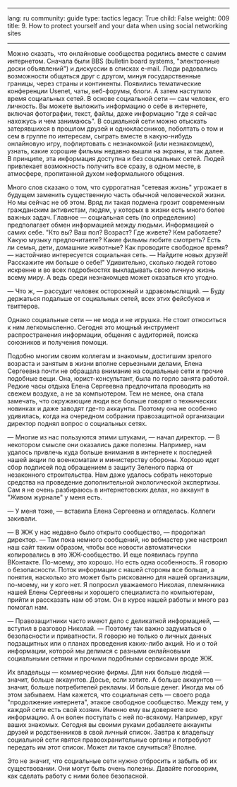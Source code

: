

---

lang: ru
community: guide
type: tactics
legacy: True
child: False
weight: 009
title: 9. How to protect yourself and your data when using social networking sites

---

Можно сказать, что онлайновые сообщества родились вместе с самим интернетом. Сначала были BBS (bulletin board systems, "электронные доски объявлений") и дискуссии в списках e-mail. Люди радовались возможности общаться друг с другом, минуя государственные границы, через страны и континенты. Появились тематические конференции Usenet, чаты, веб-форумы, блоги. А затем наступило время социальных сетей. В основе социальной сети — сам человек, его личность. Вы можете выложить информацию о себе в интернете, включая фотографии, текст, файлы, даже информацию "где я сейчас нахожусь и чем занимаюсь". В социальной сети можно отыскать затерявшихся в прошлом друзей и одноклассников, поболтать о том и сем в группе по интересам, сыграть вместе в какую-нибудь онлайновую игру, пофлиртовать с незнакомкой (или незнакомцем), узнать, какие хорошие фильмы недавно вышли на экраны, и так далее. В принципе, эта информация доступна и без социальных сетей. Людей привлекает возможность получить все сразу, в одном месте, в атмосфере, пропитанной духом неформального общения.

Много слов сказано о том, что суррогатная "сетевая жизнь" угрожает в будущем заменить существенную часть обычной человеческой жизни. Но мы сейчас не об этом. Вряд ли такая подмена грозит современным гражданским активистам, людям, у которых в жизни есть много более важных задач. Главное — социальная сеть (по определению) предполагает обмен информацией между людьми. Информацией о самих себе. "Кто вы? Ваш пол? Возраст? Где живете? Кем работаете? Какую музыку предпочитаете? Какие фильмы любите смотреть? Есть ли семья, дети, домашние животные? Как проводите свободное время? — настойчиво интересуется социальная сеть. — Найдите новых друзей! Расскажите им больше о себе!" Удивительно, сколько людей готово искренне и во всех подробностях выкладывать свою личную жизнь всему миру. А ведь среди незнакомцев может оказаться кто угодно.

— Что ж, — рассудит человек осторожный и здравомыслящий. — Буду держаться подальше от социальных сетей, всех этих фейсбуков и твиттеров.

Однако социальные сети — не мода и не игрушка. Не стоит относиться к ним легкомысленно. Сегодня это мощный инструмент распространения информации, общения с аудиторией, поиска союзников и получения помощи.

Подобно многим своим коллегам и знакомым, достигшим зрелого возраста и занятым в жизни вполне серьезными делами, Елена Сергеевна почти не обращала внимание на социальные сети и прочие подобные вещи. Она, юрист-консультант, была по горло занята работой. Редкие часы отдыха Елена Сергеевна предпочитала проводить на свежем воздухе, а не за компьютером. Тем не менее, она стала замечать, что окружающие люди все больше говорят о технических новинках и даже заводят где-то аккаунты. Поэтому она не особенно удивилась, когда на очередном собрании правозащитной организации директор поднял вопрос о социальных сетях.

— Многие из нас пользуются этими штуками, — начал директор. — В некотором смысле они оказались даже полезны. Например, нам удалось привлечь куда больше внимания в интернете к последней нашей акции по военкоматам и министерству обороны. Хорошо идет сбор подписей под обращением в защиту Зеленого парка от незаконного строительства. Нам даже удалось собрать некоторые средства на проведение дополнительной экологической экспертизы. Сам я не очень разбираюсь в интернетовских делах, но аккаунт в "Живом журнале" у меня есть.

— У меня тоже, — вставила Елена Сергеевна и огляделась. Коллеги закивали.

— В ЖЖ у нас недавно было открыто сообщество, — продолжал директор. — Там пока немного сообщений, но вебмастер уже настроил наш сайт таким образом, чтобы все новости автоматически копировались в это ЖЖ-сообщество. И еще появилась группа ВКонтакте. По-моему, это хорошо. Но есть одна особенность. Я говорю о безопасности. Поток информации с нашей стороны все больше, а понятия, насколько это может быть рискованно для нашей организации, по-моему, ни у кого нет. Я попросил уважаемого Николая, племянника нашей Елены Сергеевны и хорошего специалиста по компьютерам, прийти и рассказать нам об этом. Он в курсе нашей работы и много раз помогал нам.

— Правозащитники часто имеют дело с деликатной информацией, — вступил в разговор Николай. — Поэтому так важно задуматься о безопасности и приватности. Я говорю не только о личных данных подзащитных или о планах проведения каких-либо акций. Но и о той информации, которой мы делимся с разными онлайновыми социальными сетями и прочими подобными сервисами вроде ЖЖ.

Их владельцы — коммерческие фирмы. Для них больше людей — значит, больше аккаунтов. Досье, если хотите. А больше аккаунтов — значит, больше потребителей рекламы. И больше денег. Иногда мы об этом забываем. Нам кажется, что социальная сеть — своего рода "продолжение интернета", этакое свободное сообщество. Между тем, у каждой сети есть свой хозяин. Именно ему вы доверяете всю информацию. А он волен поступать с ней по-всякому. Например, круг ваших знакомых. Сегодня вы своими руками добавляете аккаунты друзей и родственников в свой личный список. Завтра к владельцу социальной сети явятся правоохранительные органы и потребуют передать им этот список. Может ли такое случиться? Вполне.

Это не значит, что социальные сети нужно отбросить и забыть об их существовании. Они могут быть очень полезны. Давайте поговорим, как сделать работу с ними более безопасной.

